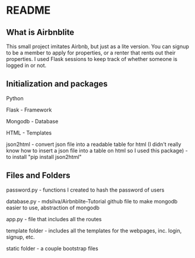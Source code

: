 README
=================================
## What is Airbnblite
This small project imitates Airbnb, but just as a lite version. You can signup to be a member to apply for properties, or a renter that rents out their properties. I used Flask sessions to keep track of whether someone is logged in or not. 

## Initialization and packages
Python

Flask - Framework

Mongodb - Database

HTML - Templates

json2html - convert json file into a readable table for html (I didn't really know how to insert a json file into a table on html so I used this package)  - to install "pip install json2html"


## Files and Folders

password.py - functions I created to hash the password of users

database.py - mdsilva/Airbnblite-Tutorial github file to make mongodb easier to use, abstraction of mongodb

app.py - file that includes all the routes

template folder - includes all the templates for the webpages, inc. login, signup, etc.

static folder - a couple bootstrap files

